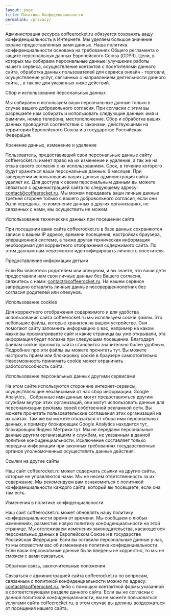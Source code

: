 ```yaml
---
layout: page
title: Политика Конфиденциальности
permalink: /privacy/
---
```


Администрация ресурса coffeerocket.ru обязуется сохранять вашу конфиденциальность в Интернете. Мы уделяем большое значение охране предоставленных вами данных. Наша политика конфиденциальности основана на требованиях Общего регламента о защите персональных данных Европейского Союза (GDPR). Цели, в которых мы собираем персональные данные: улучшение работы нашего сервиса, осуществление контактов с посетителями данного сайта, обработка данных пользователей для сервиса онлайн - торговли, осуществление услуг, связанных с направлением деятельности данного сайта, , а так же для указанных ниже действий.

Сбор и использование персональных данных

Мы собираем и используем ваши персональные данные только в случае вашего добровольного согласия. При согласии с этим вы разрешаете нам собирать и использовать следующие данные: имя и фамилия, номер телефона, местоположение. Сбор и обработка ваших данных проводится соответствии с законами, действующими на территории Европейского Союза и в государстве Росси́йская Федера́ция.

Хранение данных, изменение и удаление

Пользователь, предоставивший свои персональные данные сайту coffeerocket.ru имеет право на их изменение и удаление, а так же на отзыв своего согласия с их использованием. Срок, в течение которого будут храниться ваши персональные данные: 6 месяцев. При завершении использования ваших данных администрация сайта удаляет их. Для доступа к своим персональным данным вы можете связаться с администрацией сайта по следующему адресу: contact@coffeerocket.ru. Мы можем передавать ваши личные данные третьей стороне только с вашего добровольного согласия, если они были переданы, то изменение данных в других организациях, не связанных с нами, мы осуществить не можем.

Использование технических данных при посещении сайта

При посещении вами сайта coffeerocket.ru в базе данных сохраняются записи о вашем IP адресе, времени посещения, настройках браузера, операционной системе, а также другая техническая информация необходимая для корректного отображения содержимого сайта. По этим данным нам невозможно идентифицировать личность посетителя.

Предоставление информации детьми

Если Вы являетесь родителем или опекуном, и вы знаете, что ваши дети предоставили нам свои личные данные без Вашего согласия, свяжитесь с нами: contact@coffeerocket.ru. На нашем сервисе запрещено оставлять личные данные несовершеннолетних без согласия родителей или опекунов.

Использование cookies

Для корректного отображения содержимого и для удобства использования сайта coffeerocket.ru мы используем cookie файлы. Это небольшие файлы, которые хранятся на вашем устройстве. Они помогают сайту запомнить информацию о вас, например на каком языке вы просматриваете сайт и какие страницы вы уже открывали, эта информация будет полезна при следующем посещении. Благодаря файлам cookie просмотр сайта становится значительно более удобным. Подробнее про эти файлы вы можете прочитать тут. Вы можете настроить прием или блокировку cookie в браузере самостоятельно. Невозможность принимать cookie может ограничить работоспособность сайта.

Использование персональных данных другими сервисами

На этом сайте используются сторонние интернет-сервисы, осуществляющие независимый от нас сбор информации: Google Analytics, . Собранные ими данные могут предоставляться другим службам внутри этих организаций, они могут использовать данные для персонализации рекламы своей собственной рекламной сети.  Вы можете прочитать пользовательские соглашения этих организаций на их сайтах. Там же вы можете отказаться от сбора ими персональных данных, к примеру блокировщик Google Analytics находится тут, блокировщик Яндекс Метрики тут. Мы не передаем персональные данные другим организациям и службам, не указанным в данной политике конфиденциальности. Исключение составляет только передача информации при законных требованиях государственных органов уполномоченных осуществлять данные действия.

Ссылки на другие сайты

Наш сайт coffeerocket.ru может содержать ссылки на другие сайты, которые не управляются нами. Мы не несем ответственность за их содержание. Мы рекомендуем вам ознакомиться с политикой конфиденциальности каждого сайта, который вы посещаете, если она там есть.

Изменения в политике конфиденциальности

Наш сайт coffeerocket.ru может обновлять нашу политику конфиденциальности время от времени. Мы сообщаем о любых изменениях, разместив новую политику конфиденциальности на этой странице. Мы отслеживаем изменения законодательства, касающегося персональных данных в Европейском Союзе и в государстве Росси́йская Федера́ция. Если вы оставили персональные данные у нас, то мы оповестим вас об изменении в политике конфиденциальности. Если ваши персональные данные были введены не корректно, то мы не сможем с вами связаться.

Обратная связь, заключительные положения

Связаться с администрацией сайта coffeerocket.ru по вопросам, связанным с политикой конфиденциальности можно по адресу: contact@coffeerocket.ru, либо с помощью контактной формы указанной в соответствующем разделе данного сайта. Если вы не согласны с данной политикой конфиденциальности, вы не можете пользоваться услугами сайта coffeerocket.ru, в этом случае вы должны воздержаться от посещения нашего сайта.
